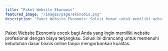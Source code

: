 ```yaml
---
title: "Paket Website Ekonomis"
featured_image: "/images/page/ekonomis.png"
description: "Paket Website Ekonomis: Solusi hemat untuk memiliki website profesional dengan fitur dasar yang efektif."
---
```

Paket Website Ekonomis cocok bagi Anda yang ingin memiliki website profesional dengan biaya terjangkau. Solusi ini dirancang untuk memenuhi kebutuhan dasar bisnis online tanpa mengorbankan kualitas.
